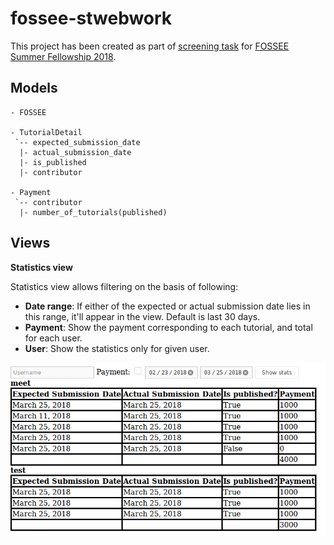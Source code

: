 # fossee-stwebwork

This project has been created as part of
[screening task](http://spoken-tutorial.org/stwebwork/) for
[FOSSEE Summer Fellowship 2018](https://fossee.in/fellowship).

## Models

```
- FOSSEE

- TutorialDetail
 `-- expected_submission_date
  |- actual_submission_date
  |- is_published
  |- contributor

- Payment
 `-- contributor
  |- number_of_tutorials(published)
```

## Views

**Statistics view**

Statistics view allows filtering on the basis of following:
- **Date range**: If either of the expected or actual submission date lies in this
  range, it'll appear in the view. Default is last 30 days.
- **Payment**: Show the payment corresponding to each tutorial, and total for
  each user.
- **User**: Show the statistics only for given user.

![Statistics view](stats.png)
